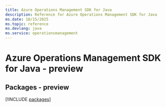 ```yaml
---
title: Azure Operations Management SDK for Java
description: Reference for Azure Operations Management SDK for Java
ms.date: 10/15/2025
ms.topic: reference
ms.devlang: java
ms.service: operationsmanagement
---
```

# Azure Operations Management SDK for Java - preview
## Packages - preview
[!INCLUDE [packages](operations-management-index.md)]